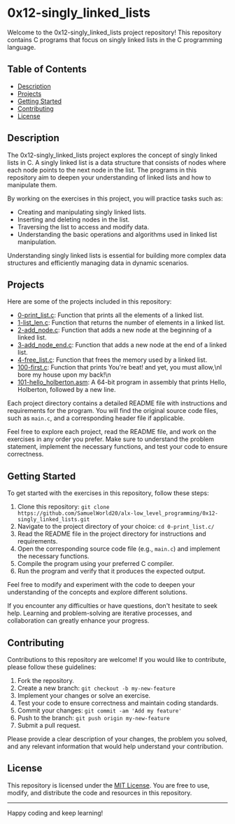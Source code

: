 # 0x12-singly_linked_lists

Welcome to the 0x12-singly_linked_lists project repository! This repository contains C programs that focus on singly linked lists in the C programming language.

## Table of Contents

- [Description](#description)
- [Projects](#projects)
- [Getting Started](#getting-started)
- [Contributing](#contributing)
- [License](#license)

## Description

The 0x12-singly_linked_lists project explores the concept of singly linked lists in C. A singly linked list is a data structure that consists of nodes where each node points to the next node in the list. The programs in this repository aim to deepen your understanding of linked lists and how to manipulate them.

By working on the exercises in this project, you will practice tasks such as:

- Creating and manipulating singly linked lists.
- Inserting and deleting nodes in the list.
- Traversing the list to access and modify data.
- Understanding the basic operations and algorithms used in linked list manipulation.

Understanding singly linked lists is essential for building more complex data structures and efficiently managing data in dynamic scenarios.

## Projects

Here are some of the projects included in this repository:

- [0-print_list.c](./0-print_list.c/): Function that prints all the elements of a linked list.
- [1-list_len.c](./1-list_len.c/): Function that returns the number of elements in a linked list.
- [2-add_node.c](./2-add_node.c/): Function that adds a new node at the beginning of a linked list.
- [3-add_node_end.c](./3-add_node_end.c/): Function that adds a new node at the end of a linked list.
- [4-free_list.c](./4-free_list.c/): Function that frees the memory used by a linked list.
- [100-first.c](./100-first.c/): Function that prints You're beat! and yet, you must allow,\nI bore my house upon my back!\n
- [101-hello_holberton.asm](./101-hello_holberton.asm/): A 64-bit program in assembly that prints Hello, Holberton, followed by a new line.

Each project directory contains a detailed README file with instructions and requirements for the program. You will find the original source code files, such as `main.c`, and a corresponding header file if applicable.

Feel free to explore each project, read the README file, and work on the exercises in any order you prefer. Make sure to understand the problem statement, implement the necessary functions, and test your code to ensure correctness.

## Getting Started

To get started with the exercises in this repository, follow these steps:

1. Clone this repository: `git clone https://github.com/SamuelWorld20/alx-low_level_programming/0x12-singly_linked_lists.git`
2. Navigate to the project directory of your choice: `cd 0-print_list.c/`
3. Read the README file in the project directory for instructions and requirements.
4. Open the corresponding source code file (e.g., `main.c`) and implement the necessary functions.
5. Compile the program using your preferred C compiler.
6. Run the program and verify that it produces the expected output.

Feel free to modify and experiment with the code to deepen your understanding of the concepts and explore different solutions.

If you encounter any difficulties or have questions, don't hesitate to seek help. Learning and problem-solving are iterative processes, and collaboration can greatly enhance your progress.

## Contributing

Contributions to this repository are welcome! If you would like to contribute, please follow these guidelines:

1. Fork the repository.
2. Create a new branch: `git checkout -b my-new-feature`
3. Implement your changes or solve an exercise.
4. Test your code to ensure correctness and maintain coding standards.
5. Commit your changes: `git commit -am 'Add my feature'`
6. Push to the branch: `git push origin my-new-feature`
7. Submit a pull request.

Please provide a clear description of your changes, the problem you solved, and any relevant information that would help understand your contribution.

## License

This repository is licensed under the [MIT License](LICENSE). You are free to use, modify, and distribute the code and resources in this repository.

---

Happy coding and keep learning!


